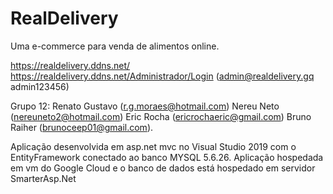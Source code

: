 # RealDelivery
Uma e-commerce para venda de alimentos online.

https://realdelivery.ddns.net/
https://realdelivery.ddns.net/Administrador/Login
(admin@realdelivery.gq admin123456)


Grupo 12:
Renato Gustavo (r.g.moraes@hotmail.com)
Nereu Neto (nereuneto2@hotmail.com)
Eric Rocha (ericrochaeric@gmail.com)
Bruno Raiher (brunoceep01@gmail.com).

Aplicação desenvolvida em asp.net mvc no Visual Studio 2019 com o EntityFramework conectado ao banco MYSQL 5.6.26.
Aplicação hospedada em vm do Google Cloud e o banco de dados está hospedado em servidor SmarterAsp.Net
